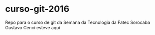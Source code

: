 # curso-git-2016
Repo para o curso de git da Semana da Tecnologia da Fatec Sorocaba
Gustavo Cenci esteve aqui

